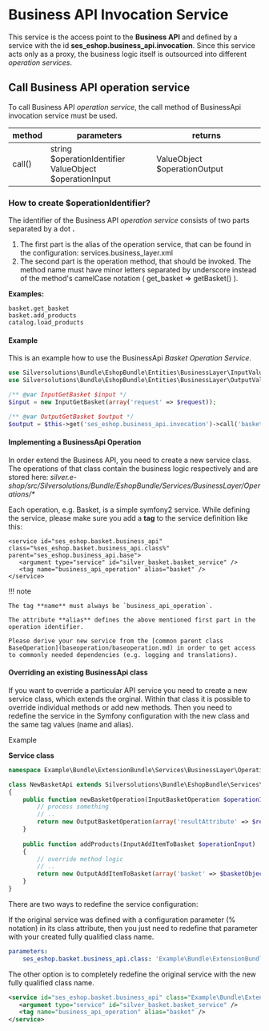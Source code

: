 # Business API Invocation Service

This service is the access point to the **Business API** and defined by a service with the id **ses\_eshop.business\_api.invocation**. Since this service acts only as a proxy, the business logic itself is outsourced into different *operation services*.

## Call Business API operation service

To call Business API *operation service*, the call method of BusinessApi invocation service must be used.

|method|parameters|returns|
|--- |--- |--- |
|call()|string $operationIdentifier</br>ValueObject $operationInput|ValueObject $operationOutput|

### How to create $operationIdentifier?

The identifier of the Business API *operation service* consists of two parts separated by a dot **.**

1.  The first part is the alias of the operation service, that can be found in the configuration: services.business\_layer.xml
1.  The second part is the operation method, that should be invoked. The method name must have minor letters separated by underscore instead of the method's camelCase notation ( get\_basket =\> getBasket() ).

**Examples:**

``` 
basket.get_basket
basket.add_products
catalog.load_products
```

#### Example

This is an example how to use the BusinessApi *Basket Operation Service*.

``` php
use Silversolutions\Bundle\EshopBundle\Entities\BusinessLayer\InputValueObjects\GetBasket as InputGetBasket;
use Silversolutions\Bundle\EshopBundle\Entities\BusinessLayer\OutputValueObjects\GetBasket as OutputGetBasket;

/** @var InputGetBasket $input */
$input = new InputGetBasket(array('request' => $request));

/** @var OutputGetBasket $output */
$output = $this->get('ses_eshop.business_api.invocation')->call('basket.get_basket', $input);
```

#### Implementing a BusinessApi Operation

In order extend the Business API, you need to create a new service class. The operations of that class contain the business logic respectively and are stored here: *silver.e-shop/src/Silversolutions/Bundle/EshopBundle/Services/BusinessLayer/Operations/\**

Each operation, e.g. Basket, is a simple symfony2 service. While defining the service, please make sure you add a **tag** to the service definition like this:

``` 
<service id="ses_eshop.basket.business_api" class="%ses_eshop.basket.business_api.class%" parent="ses_eshop.business_api.base">
   <argument type="service" id="silver_basket.basket_service" />
   <tag name="business_api_operation" alias="basket" />
</service>
```

!!! note

    The tag **name** must always be `business_api_operation`.

    The attribute **alias** defines the above mentioned first part in the operation identifier.

    Please derive your new service from the [common parent class BaseOperation](baseoperation/baseoperation.md) in order to get access to commonly needed dependencies (e.g. logging and translations).

#### Overriding an existing BusinessApi class

If you want to override a particular API service you need to create a new service class, which extends the orginal. Within that class it is possible to override individual methods or add new methods. Then you need to redefine the service in the Symfony configuration with the new class and the same tag values (name and alias).

Example

**Service class**

``` php
namespace Example\Bundle\ExtensionBundle\Services\BusinessLayer\Operations;

class NewBasketApi extends Silversolutions\Bundle\EshopBundle\Services\BusinessLayer\Operations\Basket
{
    public function newBasketOperation(InputBasketOperation $operationInput) {
        // process something
        // ..
        return new OutputBasketOperation(array('resultAttribute' => $result));
    }
    
    public function addProducts(InputAddItemToBasket $operationInput)
    {
        // override method logic
        // ..
        return new OutputAddItemToBasket(array('basket' => $basketObject));
    }
}
```

There are two ways to redefine the service configuration:

If the original service was defined with a configuration parameter (% notation) in its class attribute, then you just need to redefine that parameter with your created fully qualified class name.

``` yaml
parameters:
    ses_eshop.basket.business_api.class: 'Example\Bundle\ExtensionBundle\Services\BusinessLayer\Operations\NewBasketApi'
```

The other option is to completely redefine the original service with the new fully qualified class name.

``` xml
<service id="ses_eshop.basket.business_api" class="Example\Bundle\ExtensionBundle\Services\BusinessLayer\Operations\NewBasketApi" parent="ses_eshop.business_api.base">
   <argument type="service" id="silver_basket.basket_service" />
   <tag name="business_api_operation" alias="basket" />
</service>
```
